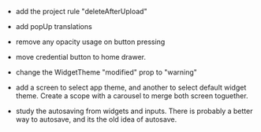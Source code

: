- add the project rule "deleteAfterUpload"

- add popUp translations

- remove any opacity usage on button pressing

- move credential button to home drawer.

- change the WidgetTheme "modified" prop to "warning"

- add a screen to select app theme, and another to select default widget theme. Create a scope with a carousel to merge both screen toguether.

- study the autosaving from widgets and inputs. There is probably a better way to autosave, and its the old idea of autosave.